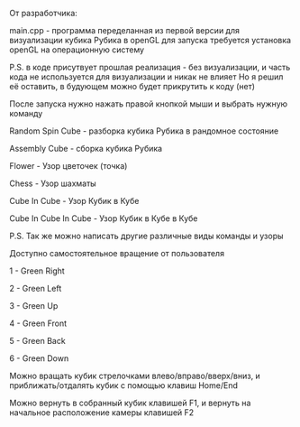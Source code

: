 От разработчика:

main.cpp - программа переделанная из первой версии для визуализации кубика Рубика в openGL
для запуска требуется установка openGL на операционную систему

P.S. в коде присутвует прошлая реализация - без визуализации, и часть кода не используется для визуализации и никак не влияет
Но я решил её оставить, в будующем можно будет прикрутить к коду (нет)

После запуска нужно нажать правой кнопкой мыши и выбрать нужную команду

Random Spin Cube -      разборка кубика Рубика в рандомное состояние

Assembly Cube -         сборка кубика Рубика

Flower -                Узор цветочек (точка)

Chess -                 Узор шахматы

Cube In Cube -          Узор Кубик в Кубе

Cube In Cube In Cube -  Узор Кубик в Кубе в Кубе

P.S. Так же можно написать другие различные виды команды и узоры

Доступно самостоятельное вращение от пользователя

1 - Green Right

2 - Green Left

3 - Green Up

4 - Green Front

5 - Green Back

6 - Green Down

Можно вращать кубик стрелочками влево/вправо/вверх/вниз, и приближать/отдалять кубик с помощью клавиш Home/End

Можно вернуть в собранный кубик клавишей F1, и вернуть на начальное расположение камеры клавишей F2

